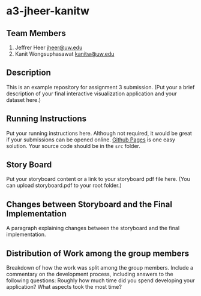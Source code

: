 a3-jheer-kanitw
===============

## Team Members

1. Jeffrer Heer jheer@uw.edu
2. Kanit Wongsuphasawat kanitw@uw.edu

## Description

This is an example repository for assignment 3 submission. 
(Put your a brief description of your final interactive visualization application and your dataset here.)


## Running Instructions

Put your running instructions here.  Although not required, it would be great if your submissions can be opened online. 
[Github Pages](http://pages.github.com/) is one easy solution.  Your source code should be in the `src` folder.  

## Story Board

Put your storyboard content or a link to your storyboard pdf file here.  (You can upload storyboard.pdf to your root folder.)

## Changes between Storyboard and the Final Implementation

A paragraph explaining changes between the storyboard and the final implementation.

## Distribution of Work among the group members

Breakdown of how the work was split among the group members. 
Include a commentary on the development process, including answers to the following questions: 
Roughly how much time did you spend developing your application? What aspects took the most time?

 
